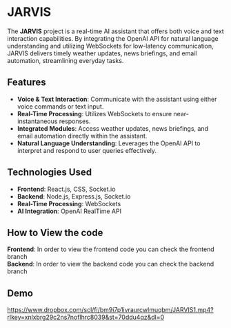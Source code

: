 # JARVIS

The **JARVIS** project is a real-time AI assistant that offers both voice and text interaction capabilities. By integrating the OpenAI API for natural language understanding and utilizing WebSockets for low-latency communication, JARVIS delivers timely weather updates, news briefings, and email automation, streamlining everyday tasks.

## Features

- **Voice & Text Interaction**: Communicate with the assistant using either voice commands or text input.
- **Real-Time Processing**: Utilizes WebSockets to ensure near-instantaneous responses.
- **Integrated Modules**: Access weather updates, news briefings, and email automation directly within the assistant.
- **Natural Language Understanding**: Leverages the OpenAI API to interpret and respond to user queries effectively.

## Technologies Used

- **Frontend**: React.js, CSS, Socket.io
- **Backend**: Node.js, Express.js, Socket.io
- **Real-Time Processing**: WebSockets
- **AI Integration**: OpenAI RealTime API

## How to View the code
**Frontend**: In order to view the frontend code you can check the frontend branch
<br/>
**Backend**: In order to view the backend code you can check the backend branch

## Demo
https://www.dropbox.com/scl/fi/bm9i7p1ivraurcwlmuqbm/JARVIS1.mp4?rlkey=xnlxbrg29c2ns7noflhrc8039&st=70ddu4qz&dl=0

